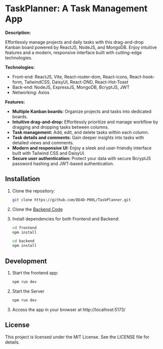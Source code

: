 # TaskPlanner: A Task Management App

**Description:**

Effortlessly manage projects and daily tasks with this drag-and-drop Kanban board powered by ReactJS, NodeJS, and MongoDB. Enjoy intuitive features and a modern, responsive interface built with cutting-edge technologies.

**Technologies:**

- Front-end: ReactJS, Vite, React-router-dom, React-icons, React-hook-form, TailwindCSS, DaisyUI, React-DND, React-Hot-Toast
- Back-end: NodeJS, ExpressJS, MongoDB, BcryptJS, JWT
- Networking: Axios

**Features:**

- **Multiple Kanban boards:** Organize projects and tasks into dedicated boards.
- **Intuitive drag-and-drop:** Effortlessly prioritize and manage workflow by dragging and dropping tasks between columns.
- **Task management:** Add, edit, and delete tasks within each column.
- **Task details and comments:** Gain deeper insights into tasks with detailed views and comments.
- **Modern and responsive UI:** Enjoy a sleek and user-friendly interface built with Tailwind CSS and DaisyUI.
- **Secure user authentication:** Protect your data with secure BcryptJS password hashing and JWT-based authentication.

## Installation

1. Clone the repository:

   ```bash
   git clone https://github.com/DE4D-P00L/TaskPlanner.git
   ```

2. Clone the [Backend Code](https://github.com/DE4D-P00L/TaskPlanner-Backend)
3. Install dependencies for both Frontend and Backend:
   ```bash
   cd frontend
   npm install
   ```
   ```bash
   cd backend
   npm install
   ```

## Development

1. Start the frontend app:

   ```bash
   npm run dev
   ```

2. Start the Server
   ```bash
   npm run dev
   ```
3. Access the app in your browser at http://localhost:5173/

## License

This project is licensed under the MIT License. See the LICENSE file for details.
